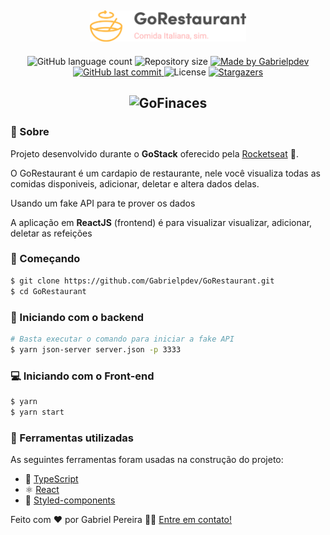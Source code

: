 <h2 align="center">
    <img alt="GoFinaces" title="#GoFinaces" src=".github/logo.png" width="250px" />
</h2>
  
<p align="center">
  <img alt="GitHub language count" src="https://img.shields.io/github/languages/count/Gabrielpdev/GoRestaurant?color=%2304D361">

  <img alt="Repository size" src="https://img.shields.io/github/repo-size/Gabrielpdev/GoRestaurant">

  	
  <a href="https://www.linkedin.com/in/gabriel-pereira-oliveira-78b1801ab/">
    <img alt="Made by Gabrielpdev" src="https://img.shields.io/badge/made%20by-Gabrielpdev-%2304D361">
  </a>
	
  
  <a href="https://github.com/Gabrielpdev/GoRestaurant/commits/master">
    <img alt="GitHub last commit" src="https://img.shields.io/github/last-commit/Gabrielpdev/GoRestaurant">
  </a>

  <img alt="License" src="https://img.shields.io/badge/license-MIT-brightgreen">
   <a href="https://github.com/Gabrielpdev/GoRestaurant/stargazers">
    <img alt="Stargazers" src="https://img.shields.io/github/stars/Gabrielpdev/GoRestaurant?style=social">
  </a>
</p>

<h2 align="center">
    <img alt="GoFinaces" title="#GoRestaurant" src=".github/GoRestaurant.gif" width="800px" />
</h2>

### 📜 Sobre
Projeto desenvolvido durante o **GoStack** oferecido pela [Rocketseat] :rocket:.

O GoRestaurant é um cardapio de restaurante, nele você visualiza todas as comidas disponiveis, adicionar, deletar e altera dados delas.

Usando um fake API para te prover os dados

A aplicação em **ReactJS** (frontend) é para visualizar visualizar, adicionar, deletar as refeições

### :rocket: Começando
```bash
$ git clone https://github.com/Gabrielpdev/GoRestaurant.git
$ cd GoRestaurant
```
### :rocket: Iniciando com o backend
```bash
# Basta executar o comando para iniciar a fake API
$ yarn json-server server.json -p 3333
```
### 💻 Iniciando com o Front-end 
```bash
$ yarn
$ yarn start
```
### 🧰  Ferramentas utilizadas

As seguintes ferramentas foram usadas na construção do projeto:
- 🔵 [TypeScript][typescript]
- ⚛️ [React][reactjs]
- 💅 [Styled-components]

Feito com ❤️ por Gabriel Pereira 👋🏽 [Entre em contato!](https://www.linkedin.com/in/gabriel-pereira-oliveira-78b1801ab/)

[typescript]: https://www.typescriptlang.org/
[reactjs]: https://reactjs.org
[rs]: https://rocketseat.com.br
[Rocketseat]:https://github.com/Rocketseat
[styled-components]:https://styled-components.com/

